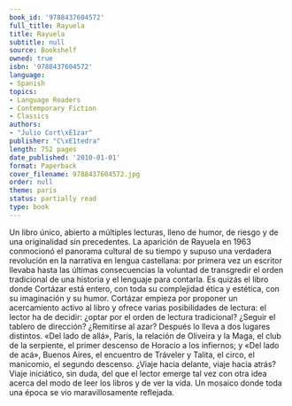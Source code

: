 ```yaml
---
book_id: '9788437604572'
full_title: Rayuela
title: Rayuela
subtitle: null
source: Bookshelf
owned: true
isbn: '9788437604572'
language:
- Spanish
topics:
- Language Readers
- Contemporary Fiction
- Classics
authors:
- "Julio Cort\xE1zar"
publisher: "C\xE1tedra"
length: 752 pages
date_published: '2010-01-01'
format: Paperback
cover_filename: 9788437604572.jpg
order: null
theme: paris
status: partially read
type: book
---
```

Un libro único, abierto a múltiples lecturas, lleno de humor, de riesgo y de una originalidad sin precedentes.
La aparición de Rayuela en 1963 conmocionó el panorama cultural de su tiempo y supuso una verdadera revolución en la narrativa en lengua castellana: por primera vez un escritor llevaba hasta las últimas consecuencias la voluntad de transgredir el orden tradicional de una historia y el lenguaje para contarla. Es quizás el libro donde Cortázar está entero, con toda su complejidad ética y estética, con su imaginación y su humor.
Cortázar empieza por proponer un acercamiento activo al libro y ofrece varias posibilidades de lectura: el lector ha de decidir: ¿optar por el orden de lectura tradicional? ¿Seguir el tablero de dirección? ¿Remitirse al azar? Después lo lleva a dos lugares distintos. «Del lado de allá», París, la relación de Oliveira y la Maga, el club de la serpiente, el primer descenso de Horacio a los infiernos; y «Del lado de acá», Buenos Aires, el encuentro de Tráveler y Talita, el circo, el manicomio, el segundo descenso.
¿Viaje hacia delante, viaje hacia atrás? Viaje iniciático, sin duda, del que el lector emerge tal vez con otra idea acerca del modo de leer los libros y de ver la vida. Un mosaico donde toda una época se vio maravillosamente reflejada.

